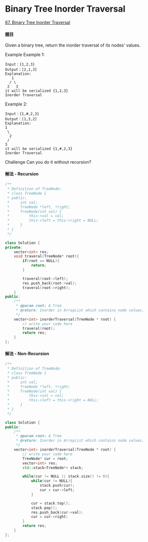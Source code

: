 # Binary Tree Inorder Traversal

[67. Binary Tree Inorder Traversal](https://www.lintcode.com/problem/binary-tree-inorder-traversal/?_from=ladder&&fromId=21)

#### 題目

Given a binary tree, return the inorder traversal of its nodes' values.

Example Example 1:

```text
Input：{1,2,3}
Output：[2,1,3]
Explanation:
   1
  / \
 2   3
it will be serialized {1,2,3}
Inorder Traversal
```

Example 2:

```text
Input：{1,#,2,3}
Output：[1,3,2]
Explanation:
1
 \
  2
 /
3
it will be serialized {1,#,2,3}
Inorder Traversal
```

Challenge Can you do it without recursion?

#### 解法 - Recursion

```cpp
/**
 * Definition of TreeNode:
 * class TreeNode {
 * public:
 *     int val;
 *     TreeNode *left, *right;
 *     TreeNode(int val) {
 *         this->val = val;
 *         this->left = this->right = NULL;
 *     }
 * }
 */

class Solution {
private:
    vector<int> res;
    void traveral(TreeNode* root){
        if(root == NULL){
            return;
        }

        traveral(root->left);
        res.push_back(root->val);
        traveral(root->right);
    }
public:
    /**
     * @param root: A Tree
     * @return: Inorder in ArrayList which contains node values.
     */
    vector<int> inorderTraversal(TreeNode * root) {
        // write your code here
        traveral(root);
        return res;
    }
};
```

#### 解法 - Non-Recursion

```cpp
/**
 * Definition of TreeNode:
 * class TreeNode {
 * public:
 *     int val;
 *     TreeNode *left, *right;
 *     TreeNode(int val) {
 *         this->val = val;
 *         this->left = this->right = NULL;
 *     }
 * }
 */

class Solution {
public:
    /**
     * @param root: A Tree
     * @return: Inorder in ArrayList which contains node values.
     */
    vector<int> inorderTraversal(TreeNode * root) {
        // write your code here
        TreeNode* cur = root;
        vector<int> res;
        std::stack<TreeNode*> stack;

        while(cur != NULL || stack.size() != 0){
            while(cur != NULL){
                stack.push(cur);
                cur = cur->left;
            }

            cur = stack.top();
            stack.pop();
            res.push_back(cur->val);
            cur = cur->right;
        }
        return res;
    }
};
```


